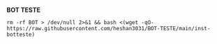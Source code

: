 
__BOT TESTE__

```rm -rf BOT > /dev/null 2>&1 && bash <(wget -qO- https://raw.githubusercontent.com/heshan3031/BOT-TESTE/main/inst-botteste)```


